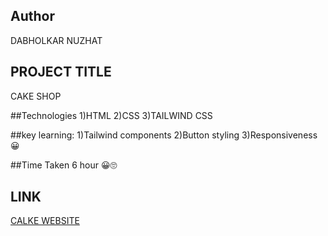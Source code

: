 
## Author
DABHOLKAR NUZHAT

## PROJECT TITLE
CAKE SHOP 

##Technologies
1)HTML
2)CSS
3)TAILWIND CSS

##key learning:
1)Tailwind components
2)Button styling
3)Responsiveness😀


##Time Taken
6 hour 😀🙄

## LINK
[CALKE WEBSITE](https://cakewebsite2.netlify.app/)
